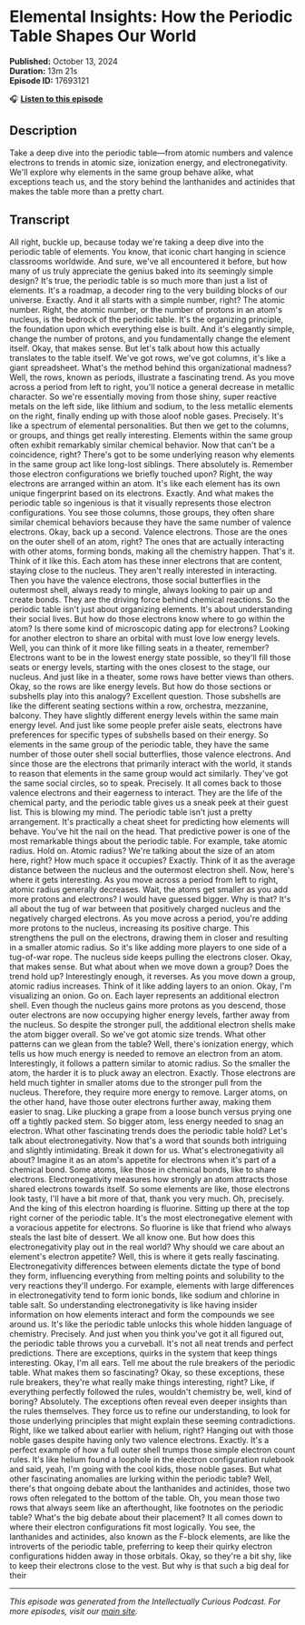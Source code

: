 # Elemental Insights: How the Periodic Table Shapes Our World

**Published:** October 13, 2024  
**Duration:** 13m 21s  
**Episode ID:** 17693121

🎧 **[Listen to this episode](https://intellectuallycurious.buzzsprout.com/2529712/episodes/17693121-elemental-insights-how-the-periodic-table-shapes-our-world)**

## Description

Take a deep dive into the periodic table—from atomic numbers and valence electrons to trends in atomic size, ionization energy, and electronegativity. We'll explore why elements in the same group behave alike, what exceptions teach us, and the story behind the lanthanides and actinides that makes the table more than a pretty chart.

## Transcript

All right, buckle up, because today we're taking a deep dive into the periodic table of elements. You know, that iconic chart hanging in science classrooms worldwide. And sure, we've all encountered it before, but how many of us truly appreciate the genius baked into its seemingly simple design? It's true, the periodic table is so much more than just a list of elements. It's a roadmap, a decoder ring to the very building blocks of our universe. Exactly. And it all starts with a simple number, right? The atomic number. Right, the atomic number, or the number of protons in an atom's nucleus, is the bedrock of the periodic table. It's the organizing principle, the foundation upon which everything else is built. And it's elegantly simple, change the number of protons, and you fundamentally change the element itself. Okay, that makes sense. But let's talk about how this actually translates to the table itself. We've got rows, we've got columns, it's like a giant spreadsheet. What's the method behind this organizational madness? Well, the rows, known as periods, illustrate a fascinating trend. As you move across a period from left to right, you'll notice a general decrease in metallic character. So we're essentially moving from those shiny, super reactive metals on the left side, like lithium and sodium, to the less metallic elements on the right, finally ending up with those aloof noble gases. Precisely. It's like a spectrum of elemental personalities. But then we get to the columns, or groups, and things get really interesting. Elements within the same group often exhibit remarkably similar chemical behavior. Now that can't be a coincidence, right? There's got to be some underlying reason why elements in the same group act like long-lost siblings. There absolutely is. Remember those electron configurations we briefly touched upon? Right, the way electrons are arranged within an atom. It's like each element has its own unique fingerprint based on its electrons. Exactly. And what makes the periodic table so ingenious is that it visually represents those electron configurations. You see those columns, those groups, they often share similar chemical behaviors because they have the same number of valence electrons. Okay, back up a second. Valence electrons. Those are the ones on the outer shell of an atom, right? The ones that are actually interacting with other atoms, forming bonds, making all the chemistry happen. That's it. Think of it like this. Each atom has these inner electrons that are content, staying close to the nucleus. They aren't really interested in interacting. Then you have the valence electrons, those social butterflies in the outermost shell, always ready to mingle, always looking to pair up and create bonds. They are the driving force behind chemical reactions. So the periodic table isn't just about organizing elements. It's about understanding their social lives. But how do those electrons know where to go within the atom? Is there some kind of microscopic dating app for electrons? Looking for another electron to share an orbital with must love low energy levels. Well, you can think of it more like filling seats in a theater, remember? Electrons want to be in the lowest energy state possible, so they'll fill those seats or energy levels, starting with the ones closest to the stage, our nucleus. And just like in a theater, some rows have better views than others. Okay, so the rows are like energy levels. But how do those sections or subshells play into this analogy? Excellent question. Those subshells are like the different seating sections within a row, orchestra, mezzanine, balcony. They have slightly different energy levels within the same main energy level. And just like some people prefer aisle seats, electrons have preferences for specific types of subshells based on their energy. So elements in the same group of the periodic table, they have the same number of those outer shell social butterflies, those valence electrons. And since those are the electrons that primarily interact with the world, it stands to reason that elements in the same group would act similarly. They've got the same social circles, so to speak. Precisely. It all comes back to those valence electrons and their eagerness to interact. They are the life of the chemical party, and the periodic table gives us a sneak peek at their guest list. This is blowing my mind. The periodic table isn't just a pretty arrangement. It's practically a cheat sheet for predicting how elements will behave. You've hit the nail on the head. That predictive power is one of the most remarkable things about the periodic table. For example, take atomic radius. Hold on. Atomic radius? We're talking about the size of an atom here, right? How much space it occupies? Exactly. Think of it as the average distance between the nucleus and the outermost electron shell. Now, here's where it gets interesting. As you move across a period from left to right, atomic radius generally decreases. Wait, the atoms get smaller as you add more protons and electrons? I would have guessed bigger. Why is that? It's all about the tug of war between that positively charged nucleus and the negatively charged electrons. As you move across a period, you're adding more protons to the nucleus, increasing its positive charge. This strengthens the pull on the electrons, drawing them in closer and resulting in a smaller atomic radius. So it's like adding more players to one side of a tug-of-war rope. The nucleus side keeps pulling the electrons closer. Okay, that makes sense. But what about when we move down a group? Does the trend hold up? Interestingly enough, it reverses. As you move down a group, atomic radius increases. Think of it like adding layers to an onion. Okay, I'm visualizing an onion. Go on. Each layer represents an additional electron shell. Even though the nucleus gains more protons as you descend, those outer electrons are now occupying higher energy levels, farther away from the nucleus. So despite the stronger pull, the additional electron shells make the atom bigger overall. So we've got atomic size trends. What other patterns can we glean from the table? Well, there's ionization energy, which tells us how much energy is needed to remove an electron from an atom. Interestingly, it follows a pattern similar to atomic radius. So the smaller the atom, the harder it is to pluck away an electron. Exactly. Those electrons are held much tighter in smaller atoms due to the stronger pull from the nucleus. Therefore, they require more energy to remove. Larger atoms, on the other hand, have those outer electrons further away, making them easier to snag. Like plucking a grape from a loose bunch versus prying one off a tightly packed stem. So bigger atom, less energy needed to snag an electron. What other fascinating trends does the periodic table hold? Let's talk about electronegativity. Now that's a word that sounds both intriguing and slightly intimidating. Break it down for us. What's electronegativity all about? Imagine it as an atom's appetite for electrons when it's part of a chemical bond. Some atoms, like those in chemical bonds, like to share electrons. Electronegativity measures how strongly an atom attracts those shared electrons towards itself. So some elements are like, those electrons look tasty, I'll have a bit more of that, thank you very much. Oh, precisely. And the king of this electron hoarding is fluorine. Sitting up there at the top right corner of the periodic table. It's the most electronegative element with a voracious appetite for electrons. So fluorine is like that friend who always steals the last bite of dessert. We all know one. But how does this electronegativity play out in the real world? Why should we care about an element's electron appetite? Well, this is where it gets really fascinating. Electronegativity differences between elements dictate the type of bond they form, influencing everything from melting points and solubility to the very reactions they'll undergo. For example, elements with large differences in electronegativity tend to form ionic bonds, like sodium and chlorine in table salt. So understanding electronegativity is like having insider information on how elements interact and form the compounds we see around us. It's like the periodic table unlocks this whole hidden language of chemistry. Precisely. And just when you think you've got it all figured out, the periodic table throws you a curveball. It's not all neat trends and perfect predictions. There are exceptions, quirks in the system that keep things interesting. Okay, I'm all ears. Tell me about the rule breakers of the periodic table. What makes them so fascinating? Okay, so these exceptions, these rule breakers, they're what really make things interesting, right? Like, if everything perfectly followed the rules, wouldn't chemistry be, well, kind of boring? Absolutely. The exceptions often reveal even deeper insights than the rules themselves. They force us to refine our understanding, to look for those underlying principles that might explain these seeming contradictions. Right, like we talked about earlier with helium, right? Hanging out with those noble gases despite having only two valence electrons. Exactly. It's a perfect example of how a full outer shell trumps those simple electron count rules. It's like helium found a loophole in the electron configuration rulebook and said, yeah, I'm going with the cool kids, those noble gases. But what other fascinating anomalies are lurking within the periodic table? Well, there's that ongoing debate about the lanthanides and actinides, those two rows often relegated to the bottom of the table. Oh, you mean those two rows that always seem like an afterthought, like footnotes on the periodic table? What's the big debate about their placement? It all comes down to where their electron configurations fit most logically. You see, the lanthanides and actinides, also known as the F-block elements, are like the introverts of the periodic table, preferring to keep their quirky electron configurations hidden away in those orbitals. Okay, so they're a bit shy, like to keep their electrons close to the vest. But why is that such a big deal for their

---
*This episode was generated from the Intellectually Curious Podcast. For more episodes, visit our [main site](https://intellectuallycurious.buzzsprout.com).*
